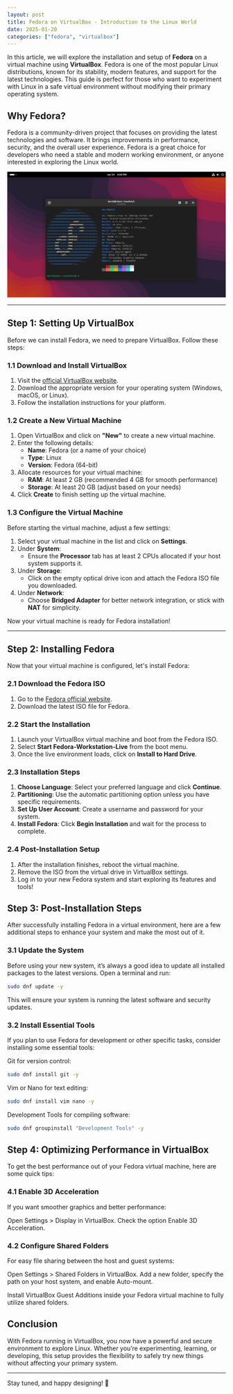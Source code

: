 ```yaml
---
layout: post
title: Fedora on VirtualBox - Introduction to the Linux World
date: 2025-01-20
categories: ["fedora", "virtualbox"]
---
```


In this article, we will explore the installation and setup of **Fedora** on a virtual machine using **VirtualBox**. Fedora is one of the most popular Linux distributions, known for its stability, modern features, and support for the latest technologies. This guide is perfect for those who want to experiment with Linux in a safe virtual environment without modifying their primary operating system.

## Why Fedora?

Fedora is a community-driven project that focuses on providing the latest technologies and software. It brings improvements in performance, security, and the overall user experience. Fedora is a great choice for developers who need a stable and modern working environment, or anyone interested in exploring the Linux world.

![Fedora](/screenshots/fedora-41.png)

---

## Step 1: Setting Up VirtualBox

Before we can install Fedora, we need to prepare VirtualBox. Follow these steps:

### 1.1 Download and Install VirtualBox
1. Visit the [official VirtualBox website](https://www.virtualbox.org/).
2. Download the appropriate version for your operating system (Windows, macOS, or Linux).
3. Follow the installation instructions for your platform.

### 1.2 Create a New Virtual Machine
1. Open VirtualBox and click on **"New"** to create a new virtual machine.
2. Enter the following details:
   - **Name**: Fedora (or a name of your choice)
   - **Type**: Linux
   - **Version**: Fedora (64-bit)
3. Allocate resources for your virtual machine:
   - **RAM**: At least 2 GB (recommended 4 GB for smooth performance)
   - **Storage**: At least 20 GB (adjust based on your needs)
4. Click **Create** to finish setting up the virtual machine.

### 1.3 Configure the Virtual Machine
Before starting the virtual machine, adjust a few settings:
1. Select your virtual machine in the list and click on **Settings**.
2. Under **System**:
   - Ensure the **Processor** tab has at least 2 CPUs allocated if your host system supports it.
3. Under **Storage**:
   - Click on the empty optical drive icon and attach the Fedora ISO file you downloaded.
4. Under **Network**:
   - Choose **Bridged Adapter** for better network integration, or stick with **NAT** for simplicity.

Now your virtual machine is ready for Fedora installation!

---

## Step 2: Installing Fedora

Now that your virtual machine is configured, let's install Fedora:

### 2.1 Download the Fedora ISO
1. Go to the [Fedora official website](https://getfedora.org/).
2. Download the latest ISO file for Fedora.

### 2.2 Start the Installation
1. Launch your VirtualBox virtual machine and boot from the Fedora ISO.
2. Select **Start Fedora-Workstation-Live** from the boot menu.
3. Once the live environment loads, click on **Install to Hard Drive**.

### 2.3 Installation Steps
1. **Choose Language**: Select your preferred language and click **Continue**.
2. **Partitioning**: Use the automatic partitioning option unless you have specific requirements.
3. **Set Up User Account**: Create a username and password for your system.
4. **Install Fedora**: Click **Begin Installation** and wait for the process to complete.

### 2.4 Post-Installation Setup
1. After the installation finishes, reboot the virtual machine.
2. Remove the ISO from the virtual drive in VirtualBox settings.
3. Log in to your new Fedora system and start exploring its features and tools!

## Step 3: Post-Installation Steps

After successfully installing Fedora in a virtual environment, here are a few additional steps to enhance your system and make the most out of it.

### 3.1 Update the System
Before using your new system, it’s always a good idea to update all installed packages to the latest versions. Open a terminal and run:

```bash
sudo dnf update -y
```

This will ensure your system is running the latest software and security updates.

### 3.2 Install Essential Tools
If you plan to use Fedora for development or other specific tasks, consider installing some essential tools:

Git for version control:

```bash
sudo dnf install git -y
```

Vim or Nano for text editing:

```bash
sudo dnf install vim nano -y
```

Development Tools for compiling software:

```bash
sudo dnf groupinstall "Development Tools" -y
```

## Step 4: Optimizing Performance in VirtualBox
To get the best performance out of your Fedora virtual machine, here are some quick tips:

### 4.1 Enable 3D Acceleration
If you want smoother graphics and better performance:

Open Settings > Display in VirtualBox.
Check the option Enable 3D Acceleration.

### 4.2 Configure Shared Folders
For easy file sharing between the host and guest systems:

Open Settings > Shared Folders in VirtualBox.
Add a new folder, specify the path on your host system, and enable Auto-mount.

Install VirtualBox Guest Additions inside your Fedora virtual machine to fully utilize shared folders.

## Conclusion
With Fedora running in VirtualBox, you now have a powerful and secure environment to explore Linux. Whether you’re experimenting, learning, or developing, this setup provides the flexibility to safely try new things without affecting your primary system.

---

Stay tuned, and happy designing! 🚀
